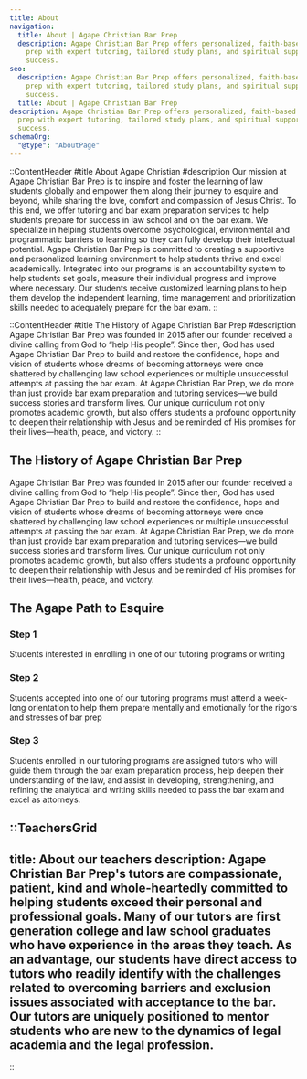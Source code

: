 ```yaml
---
title: About
navigation:
  title: About | Agape Christian Bar Prep
  description: Agape Christian Bar Prep offers personalized, faith-based bar exam
    prep with expert tutoring, tailored study plans, and spiritual support for
    success.
seo:
  description: Agape Christian Bar Prep offers personalized, faith-based bar exam
    prep with expert tutoring, tailored study plans, and spiritual support for
    success.
  title: About | Agape Christian Bar Prep
description: Agape Christian Bar Prep offers personalized, faith-based bar exam
  prep with expert tutoring, tailored study plans, and spiritual support for
  success.
schemaOrg:
  "@type": "AboutPage"
---
```

::ContentHeader
#title
About Agape Christian
#description
Our mission at Agape Christian Bar Prep is to inspire and foster the learning of law students globally and empower them along their journey to esquire and beyond, while sharing the love, comfort and compassion of Jesus Christ.  To this end, we offer tutoring and bar exam preparation services to help students prepare for success in law school and on the bar exam. We specialize in helping students overcome psychological, environmental and programmatic barriers to learning so they can fully develop their intellectual potential.
Agape Christian Bar Prep is committed to creating a supportive and personalized learning environment to help students thrive and excel academically.  Integrated into our programs is an accountability system to help students set goals, measure their individual progress and improve where necessary.  Our students receive customized learning plans to help them develop the independent learning, time management and prioritization skills needed to adequately prepare for the bar exam.
::

::ContentHeader
#title
The History of Agape Christian Bar Prep 
#description
Agape Christian Bar Prep was founded in 2015 after our founder received a divine calling from God to “help His people”. Since then, God has used Agape Christian Bar Prep to build and restore the confidence, hope and vision of students whose dreams of becoming attorneys were once shattered by challenging law school experiences or multiple unsuccessful attempts at passing the bar exam. At Agape Christian Bar Prep, we do more than just provide bar exam preparation and tutoring services—we build success stories and transform lives. Our unique curriculum not only promotes academic growth, but also offers students a profound opportunity to deepen their relationship with Jesus and be reminded of His promises for their lives—health, peace, and victory.
::

##  The History of Agape Christian Bar Prep 
Agape Christian Bar Prep was founded in 2015 after our founder received a divine calling from God to “help His people”. Since then, God has used Agape Christian Bar Prep to build and restore the confidence, hope and vision of students whose dreams of becoming attorneys were once shattered by challenging law school experiences or multiple unsuccessful attempts at passing the bar exam. At Agape Christian Bar Prep, we do more than just provide bar exam preparation and tutoring services—we build success stories and transform lives. Our unique curriculum not only promotes academic growth, but also offers students a profound opportunity to deepen their relationship with Jesus and be reminded of His promises for their lives—health, peace, and victory.

## The Agape Path to Esquire
### Step 1
Students interested in enrolling in one of our tutoring programs or writing
### Step 2
Students accepted into one of our tutoring programs must attend a week-long orientation to help them prepare mentally and emotionally for the rigors and stresses of bar prep
### Step 3
Students enrolled in our tutoring programs are assigned tutors who will guide them through the bar exam preparation process, help deepen their understanding of the law, and assist in developing, strengthening, and refining the analytical and writing skills needed to pass the bar exam and excel as attorneys.


::TeachersGrid
---
title: About our teachers
description: Agape Christian Bar Prep's tutors are compassionate, patient, kind and whole-heartedly committed to helping students exceed their personal and professional goals.  Many of our tutors are first generation college and law school graduates who have experience in the areas they teach. As an advantage, our students have direct access to tutors who readily identify with the challenges related to overcoming barriers and exclusion issues associated with acceptance to the bar. Our tutors are uniquely positioned to mentor students who are new to the dynamics of legal academia and the legal profession.
---
::
